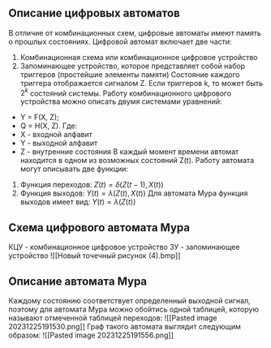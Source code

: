 ## Описание цифровых автоматов
В отличие от комбинационных схем, цифровые автоматы имеют память о прошлых состояниях.
Цифровой автомат включает две части:
1. Комбинационная схема или комбинационное цифровое устройство
2. Запоминающее устройство, которое представляет собой набор триггеров (простейшие элементы памяти)
Состояние каждого триггера отображается сигналом Z. Если триггеров k, то может быть $2^k$ состояний системы.
Работу комбинационного цифрового устройства можно описать двумя системами уравнений:
- Y = F(X, Z);
- Q = H(X, Z).
Где:
- X - входной алфавит
- Y - выходной алфавит
- Z - внутренние состояния
В каждый момент времени автомат находится в одном из возможных состояний Z(t).
Работу автомата могут описывать две функции:
1. Функция переходов: $Z(t) = \delta(Z(t-1), X(t))$
2. Функция выходов: $Y(t) = \lambda(Z(t), X(t))$
Для автомата Мура функция выходов имеет вид: $Y(t)=\lambda(Z(t))$

## Схема цифрового автомата Мура
КЦУ - комбинационное цифровое устройство
ЗУ - запоминающее устройство
![[Новый точечный рисунок (4).bmp]]
## Описание автомата Мура

Каждому состоянию соответствует определенный выходной сигнал, поэтому для автомата Мура можно обойтись одной таблицей, которую называют отмеченной таблицей переходов:
![[Pasted image 20231225191530.png]]
Граф такого автомата выглядит следующим образом:
![[Pasted image 20231225191556.png]]
